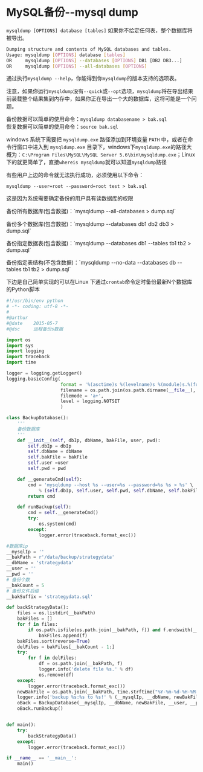 # MySQL备份--mysql dump

`mysqldump [OPTIONS] database [tables]`  如果你不给定任何表，整个数据库将被导出。

```bash
Dumping structure and contents of MySQL databases and tables.
Usage: mysqldump [OPTIONS] database [tables]
OR     mysqldump [OPTIONS] --databases [OPTIONS] DB1 [DB2 DB3...]
OR     mysqldump [OPTIONS] --all-databases [OPTIONS]
```

通过执行`mysqldump --help`，你能得到你`mysqldump`的版本支持的选项表。

注意，如果你运行`mysqldump`没有`--quick`或`--opt`选项，`mysqldump`将在导出结果前装载整个结果集到内存中，如果你正在导出一个大的数据库，这将可能是一个问题。  

备份数据可以简单的使用命令：`mysqldump databasename > bak.sql`  
恢复数据可以简单的使用命令：`source bak.sql`

windows 系统下需要把 `mysqldump.exe` 路径添加到环境变量 `PATH` 中，或者在命令行窗口中进入到 `mysqldump.exe` 目录下，windows下`mysqldump.exe`的路径大概为：`C:\Program Files\MySQL\MySQL Server 5.6\bin\mysqldump.exe`；Linux下的就更简单了，直接`whereis mysqldump`就可以知道`mysqldump`路径

有些用户上边的命令就无法执行成功，必须使用以下命令：

```shell
mysqldump --user=root --password=root test > bak.sql
```

这是因为系统需要确定备份的用户具有读数据库的权限

备份所有数据库\(包含数据\)：\`mysqldump --all-databases &gt; dump.sql\`     

备份多个数据库\(包含数据\)：\`mysqldump --databases db1 db2 db3 &gt; dump.sql\`      

备份指定数据表\(包含数据\)：\`mysqldump --databases db1 --tables tb1 tb2 &gt; dump.sql\`      

备份指定表结构\(不包含数据\)：\`mysqldump --no-data --databases db --tables tb1 tb2 &gt; dump.sql\`    `  `



下边是自己简单实现的可以在Linux 下通过`crontab`命令定时备份最新N个数据库的Python脚本

```python
#!/usr/bin/env python
# -*- coding: utf-8 -*-
#
#@arthur  
#@date    2015-05-7
#@dsc     远程备份s数据

import os
import sys
import logging
import traceback
import time

logger = logging.getLogger()
logging.basicConfig(
                    format = '%(asctime)s %(levelname)s %(module)s.%(funcName)s Line:%(lineno)d\t%(message)s',
                    filename = os.path.join(os.path.dirname(__file__), r'backStrategyData.log'),
                    filemode = 'a+',
                    level = logging.NOTSET
                    )

class BackupDatabase():
    '''
    备份数据库
    '''
    def __init__(self, dbIp, dbName, bakFile, user, pwd):
        self.dbIp = dbIp
        self.dbName = dbName
        self.bakFile = bakFile
        self.user =user
        self.pwd = pwd

    def __generateCmd(self):
        cmd = 'mysqldump --host %s --user=%s --password=%s %s > %s' \
            % (self.dbIp, self.user, self.pwd, self.dbName, self.bakFile)
        return cmd    

    def runBackup(self):
        cmd = self.__generateCmd()
        try:
            os.system(cmd)
        except:
            logger.error(traceback.format_exc())

#数据库ip
__mysqlIp = ''
__bakPath = r'/data/backup/strategydata'
__dbName = 'strategydata'
__user = ''
__pwd = ''
# 备份个数
__bakCount = 5
# 备份文件后缀
__bakSuffix = 'strategydata.sql'

def backStrategyData():
    files = os.listdir(__bakPath)
    bakFiles = []
    for f in files:
        if os.path.isfile(os.path.join(__bakPath, f)) and f.endswith(__bakSuffix):
            bakFiles.append(f)
    bakFiles.sort(reverse=True)
    delFiles = bakFiles[__bakCount - 1:]
    try:
        for f in delFiles:
            df = os.path.join(__bakPath, f)
            logger.info('delete file %s.' % df)
            os.remove(df)
    except:
        logger.error(traceback.format_exc())
    newBakFile = os.path.join(__bakPath, time.strftime("%Y-%m-%d-%H-%M-%S") + __bakSuffix)
    logger.info('backup %s:%s to %s!' % (__mysqlIp, __dbName, newBakFile))
    oBack = BackupDatabase(__mysqlIp, __dbName, newBakFile, __user, __pwd)
    oBack.runBackup()


def main():
    try:
        backStrategyData()
    except:
        logger.error(traceback.format_exc())

if __name__ == '__main__':
    main()
```



